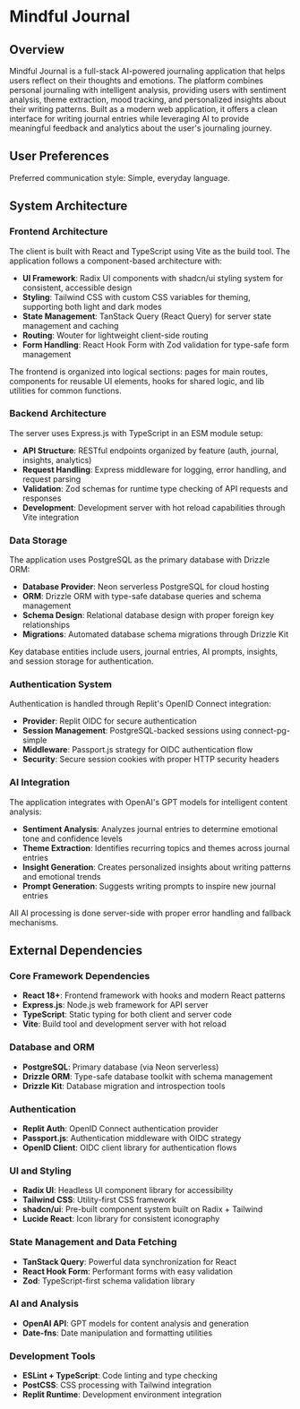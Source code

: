 # Mindful Journal

## Overview

Mindful Journal is a full-stack AI-powered journaling application that helps users reflect on their thoughts and emotions. The platform combines personal journaling with intelligent analysis, providing users with sentiment analysis, theme extraction, mood tracking, and personalized insights about their writing patterns. Built as a modern web application, it offers a clean interface for writing journal entries while leveraging AI to provide meaningful feedback and analytics about the user's journaling journey.

## User Preferences

Preferred communication style: Simple, everyday language.

## System Architecture

### Frontend Architecture
The client is built with React and TypeScript using Vite as the build tool. The application follows a component-based architecture with:

- **UI Framework**: Radix UI components with shadcn/ui styling system for consistent, accessible design
- **Styling**: Tailwind CSS with custom CSS variables for theming, supporting both light and dark modes
- **State Management**: TanStack Query (React Query) for server state management and caching
- **Routing**: Wouter for lightweight client-side routing
- **Form Handling**: React Hook Form with Zod validation for type-safe form management

The frontend is organized into logical sections: pages for main routes, components for reusable UI elements, hooks for shared logic, and lib utilities for common functions.

### Backend Architecture
The server uses Express.js with TypeScript in an ESM module setup:

- **API Structure**: RESTful endpoints organized by feature (auth, journal, insights, analytics)
- **Request Handling**: Express middleware for logging, error handling, and request parsing
- **Validation**: Zod schemas for runtime type checking of API requests and responses
- **Development**: Development server with hot reload capabilities through Vite integration

### Data Storage
The application uses PostgreSQL as the primary database with Drizzle ORM:

- **Database Provider**: Neon serverless PostgreSQL for cloud hosting
- **ORM**: Drizzle ORM with type-safe database queries and schema management
- **Schema Design**: Relational database design with proper foreign key relationships
- **Migrations**: Automated database schema migrations through Drizzle Kit

Key database entities include users, journal entries, AI prompts, insights, and session storage for authentication.

### Authentication System
Authentication is handled through Replit's OpenID Connect integration:

- **Provider**: Replit OIDC for secure authentication
- **Session Management**: PostgreSQL-backed sessions using connect-pg-simple
- **Middleware**: Passport.js strategy for OIDC authentication flow
- **Security**: Secure session cookies with proper HTTP security headers

### AI Integration
The application integrates with OpenAI's GPT models for intelligent content analysis:

- **Sentiment Analysis**: Analyzes journal entries to determine emotional tone and confidence levels
- **Theme Extraction**: Identifies recurring topics and themes across journal entries
- **Insight Generation**: Creates personalized insights about writing patterns and emotional trends
- **Prompt Generation**: Suggests writing prompts to inspire new journal entries

All AI processing is done server-side with proper error handling and fallback mechanisms.

## External Dependencies

### Core Framework Dependencies
- **React 18+**: Frontend framework with hooks and modern React patterns
- **Express.js**: Node.js web framework for API server
- **TypeScript**: Static typing for both client and server code
- **Vite**: Build tool and development server with hot reload

### Database and ORM
- **PostgreSQL**: Primary database (via Neon serverless)
- **Drizzle ORM**: Type-safe database toolkit with schema management
- **Drizzle Kit**: Database migration and introspection tools

### Authentication
- **Replit Auth**: OpenID Connect authentication provider
- **Passport.js**: Authentication middleware with OIDC strategy
- **OpenID Client**: OIDC client library for authentication flows

### UI and Styling
- **Radix UI**: Headless UI component library for accessibility
- **Tailwind CSS**: Utility-first CSS framework
- **shadcn/ui**: Pre-built component system built on Radix + Tailwind
- **Lucide React**: Icon library for consistent iconography

### State Management and Data Fetching
- **TanStack Query**: Powerful data synchronization for React
- **React Hook Form**: Performant forms with easy validation
- **Zod**: TypeScript-first schema validation library

### AI and Analysis
- **OpenAI API**: GPT models for content analysis and generation
- **Date-fns**: Date manipulation and formatting utilities

### Development Tools
- **ESLint + TypeScript**: Code linting and type checking
- **PostCSS**: CSS processing with Tailwind integration
- **Replit Runtime**: Development environment integration
